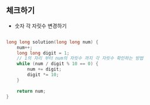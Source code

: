## 체크하기 

* 숫자 각 자릿수 변경하기 

```c++

long long solution(long long num) {
	num++;
	long long digit = 1;
	// 1의 자리 부터 num의 자릿수 까지 각 자릿수 확인하는 방법
    while (num / digit % 10 == 0) {
		num += digit;
		digit *= 10;
	}
	
	return num;
}


```